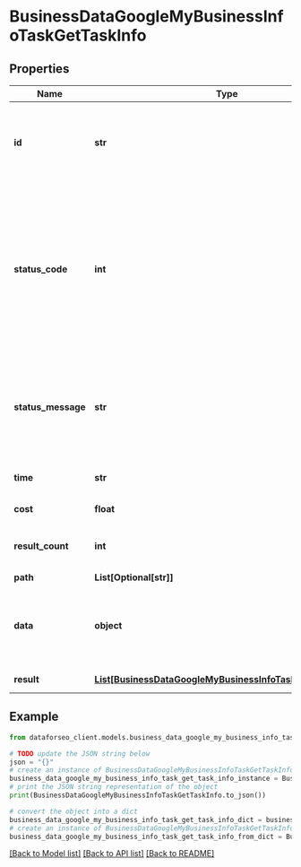 # BusinessDataGoogleMyBusinessInfoTaskGetTaskInfo


## Properties

Name | Type | Description | Notes
------------ | ------------- | ------------- | -------------
**id** | **str** | task identifier unique task identifier in our system in the UUID format | [optional] 
**status_code** | **int** | status code of the task generated by DataForSEO, can be within the following range: 10000-60000 you can find the full list of the response codes here | [optional] 
**status_message** | **str** | informational message of the task you can find the full list of general informational messages here | [optional] 
**time** | **str** | execution time, seconds | [optional] 
**cost** | **float** | total tasks cost, USD | [optional] 
**result_count** | **int** | number of elements in the result array | [optional] 
**path** | **List[Optional[str]]** | URL path | [optional] 
**data** | **object** | contains the same parameters that you specified in the POST request | [optional] 
**result** | [**List[BusinessDataGoogleMyBusinessInfoTaskGetResultInfo]**](BusinessDataGoogleMyBusinessInfoTaskGetResultInfo.md) | array of results | [optional] 

## Example

```python
from dataforseo_client.models.business_data_google_my_business_info_task_get_task_info import BusinessDataGoogleMyBusinessInfoTaskGetTaskInfo

# TODO update the JSON string below
json = "{}"
# create an instance of BusinessDataGoogleMyBusinessInfoTaskGetTaskInfo from a JSON string
business_data_google_my_business_info_task_get_task_info_instance = BusinessDataGoogleMyBusinessInfoTaskGetTaskInfo.from_json(json)
# print the JSON string representation of the object
print(BusinessDataGoogleMyBusinessInfoTaskGetTaskInfo.to_json())

# convert the object into a dict
business_data_google_my_business_info_task_get_task_info_dict = business_data_google_my_business_info_task_get_task_info_instance.to_dict()
# create an instance of BusinessDataGoogleMyBusinessInfoTaskGetTaskInfo from a dict
business_data_google_my_business_info_task_get_task_info_from_dict = BusinessDataGoogleMyBusinessInfoTaskGetTaskInfo.from_dict(business_data_google_my_business_info_task_get_task_info_dict)
```
[[Back to Model list]](../README.md#documentation-for-models) [[Back to API list]](../README.md#documentation-for-api-endpoints) [[Back to README]](../README.md)


